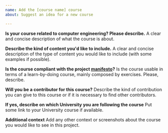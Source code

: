 ```yaml
---
name: Add the [course name] course
about: Suggest an idea for a new course

---
```


**Is your course related to computer engineering? Please describe.**
A clear and concise description of what the course is about.

**Describe the kind of content you'd like to include.**
A clear and concise description of the type of content you would like to include (with some examples if possible).

**Is the course compliant with the project [manifesto](https://github.com/opencourses/manifesto)?**
Is the course usable in terms of a learn-by-doing course, mainly composed by exercises. Please, describe.

**Will you be a contributor for this course?**
Describe the kind of contribution you can give to this course or if it is necessary to find other contributors.

**If yes, describe on which University you are following the course**
Put some link to your University course if available.

**Additional context**
Add any other context or screenshots about the course you would like to see in this project.
